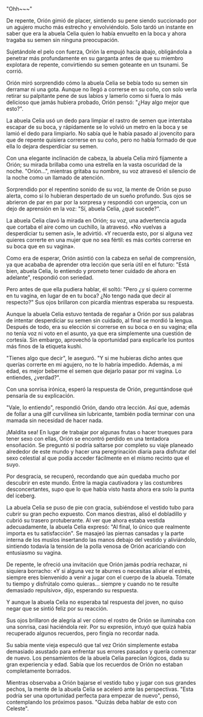 
"Ohh~~~" 

De repente, Orión gimió de placer, sintiendo su pene siendo succionado por un agujero mucho más estrecho y envolviéndolo. Solo tardó un instante en saber que era la abuela Celia quien lo había envuelto en la boca y ahora tragaba su semen sin ninguna preocupación.

Sujetándole el pelo con fuerza, Orión la empujó hacia abajo, obligándola a penetrar más profundamente en su garganta antes de que su miembro explotara de repente, convirtiendo su semen goteante en un tsunami. Se corrió.

Orión miró sorprendido cómo la abuela Celia se bebía todo su semen sin derramar ni una gota. Aunque no llegó a correrse en su coño, con solo verla retirar su palpitante pene de sus labios y lamerlo como si fuera lo más delicioso que jamás hubiera probado, Orión pensó: "¿Hay algo mejor que esto?".

La abuela Celia usó un dedo para limpiar el rastro de semen que intentaba escapar de su boca, y rápidamente se lo volvió un metro en la boca y se lamió el dedo para limpiarlo. No sabía qué le había pasado al jovencito para que de repente quisiera correrse en su coño, pero no había formado de que ella lo dejara desperdiciar su semen.

Con una elegante inclinación de cabeza, la abuela Celia miró fijamente a Orión; su mirada brillaba como una estrella en la vasta oscuridad de la noche. "Orión...", mientras gritaba su nombre, su voz atravesó el silencio de la noche como un llamado de atención.

Sorprendido por el repentino sonido de su voz, la mente de Orión se puso alerta, como si lo hubieran despertado de un sueño profundo. Sus ojos se abrieron de par en par por la sorpresa y respondió con urgencia, con un dejo de aprensión en la voz: "Sí, abuela Celia, ¿qué sucede?".

La abuela Celia clavó la mirada en Orión; su voz, una advertencia aguda que cortaba el aire como un cuchillo, la atravesó. «No vuelvas a desperdiciar tu semen así», le advirtió. «Y recuerda esto, por si alguna vez quieres correrte en una mujer que no sea fértil: es más cortés correrse en su boca que en su vagina».

Como era de esperar, Orión asintió con la cabeza en señal de comprensión, ya que acababa de aprender otra lección que sería útil en el futuro: "Está bien, abuela Celia, lo entiendo y prometo tener cuidado de ahora en adelante", respondió con seriedad.

Pero antes de que ella pudiera hablar, él soltó: "Pero ¿y si quiero correrme en tu vagina, en lugar de en tu boca? ¿No tengo nada que decir al respecto?" Sus ojos brillaron con picardía mientras esperaba su respuesta.

Aunque la abuela Celia estuvo tentada de regañar a Orión por sus palabras de intentar desperdiciar su semen sin cuidado, al final se mordió la lengua. Después de todo, era su elección si correrse en su boca o en su vagina; ella no tenía voz ni voto en el asunto, ya que era simplemente una cuestión de cortesía. Sin embargo, aprovechó la oportunidad para explicarle los puntos más finos de la etiqueta kushi.

"Tienes algo que decir", le aseguró. "Y si me hubieras dicho antes que querías correrte en mi agujero, no te lo habría impedido. Además, a mi edad, es mejor beberme el semen que dejarlo pasar por mi vagina. Lo entiendes, ¿verdad?".

Con una sonrisa irónica, esperó la respuesta de Orión, preguntándose qué pensaría de su explicación.

"Vale, lo entiendo", respondió Orión, dando otra lección. Así que, además de follar a una gilf curvilínea sin lubricante, también podía terminar con una mamada sin necesidad de hacer nada.

¡Maldita sea! En lugar de trabajar por algunas frutas o hacer trueques para tener sexo con ellas, Orión se encontró perdido en una tentadora ensoñación. Se preguntó si podría saltarse por completo su viaje planeado alrededor de este mundo y hacer una peregrinación diaria para disfrutar del sexo celestial al que podía acceder fácilmente en el mismo recinto que el suyo.

Por desgracia, se recuperó, recordando que aún quedaba mucho por descubrir en este mundo. Entre la magia cautivadora y las costumbres desconcertantes, supo que lo que había visto hasta ahora era solo la punta del iceberg.

La abuela Celia se puso de pie con gracia, subiéndose el vestido tubo para cubrir su gran pecho expuesto. Con manos diestras, alisó el dobladillo y cubrió su trasero protuberante. Al ver que ahora estaba vestida adecuadamente, la abuela Celia expresó: "Al final, lo único que realmente importa es tu satisfacción". Se masajeó las piernas cansadas y la parte interna de los muslos insertando las manos debajo del vestido y aliviándolo, sintiendo todavía la tensión de la polla venosa de Orión acariciando con entusiasmo su vagina.

De repente, le ofreció una invitación que Orión jamás podría rechazar, ni siquiera borracho: «Y si alguna vez te aburres o necesitas aliviar el estrés, siempre eres bienvenido a venir a jugar con el cuerpo de la abuela. Tómate tu tiempo y disfrútalo como quieras... siempre y cuando no te resulte demasiado repulsivo», dijo, esperando su respuesta.

Y aunque la abuela Celia no esperaba tal respuesta del joven, no quiso negar que se sintió feliz por su reacción.

Sus ojos brillaron de alegría al ver cómo el rostro de Orión se iluminaba con una sonrisa, casi haciéndola reír. Por su expresión, intuyó que quizá había recuperado algunos recuerdos, pero fingía no recordar nada.

Su sabia mente vieja especuló que tal vez Orión simplemente estaba demasiado asustado para enfrentar sus errores pasados ​​y quería comenzar de nuevo. Los pensamientos de la abuela Celia parecían lógicos, dada su gran experiencia y edad. Sabía que los recuerdos de Orión no estaban completamente borrados.

Mientras observaba a Orión bajarse el vestido tubo y jugar con sus grandes pechos, la mente de la abuela Celia se aceleró ante las perspectivas. "Esta podría ser una oportunidad perfecta para empezar de nuevo", pensó, contemplando los próximos pasos. "Quizás deba hablar de esto con Celeste".